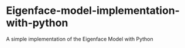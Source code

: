 # Eigenface-model-implementation-with-python
 A simple implementation of the Eigenface Model with Python

